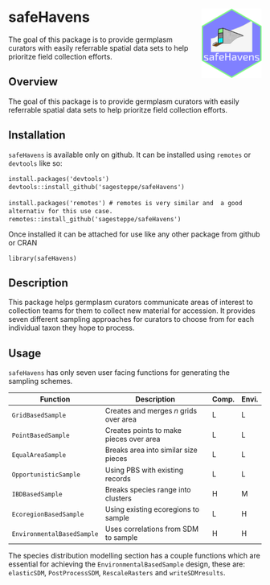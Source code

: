 # safeHavens <img src="/man/figures/logo.png" align="right" height="138" />
The goal of this package is to provide germplasm curators with easily referrable spatial data sets to help prioritze field collection efforts. 

## Overview
The goal of this package is to provide germplasm curators with easily referrable spatial data sets to help prioritze field collection efforts.

## Installation
`safeHavens` is available only on github. 
It can be installed using `remotes` or `devtools` like so:
```
install.packages('devtools')
devtools::install_github('sagesteppe/safeHavens')

install.packages('remotes') # remotes is very similar and  a good alternativ for this use case.
remotes::install_github('sagesteppe/safeHavens')
```

Once installed it can be attached for use like any other package from github or CRAN

```
library(safeHavens)
```

## Description
This package helps germplasm curators communicate areas of interest to collection teams for them to collect new material for accession. It provides seven different sampling approaches for curators to choose from for each individual taxon they hope to process. 

## Usage  
`safeHavens` has only seven user facing functions for generating the sampling schemes.  

|        Function           |              Description               | Comp.| Envi.|
|---------------------------|----------------------------------------|------|------|
| `GridBasedSample`         | Creates and merges *n* grids over area |  L   |   L  |
| `PointBasedSample`        | Creates points to make pieces over area|  L   |   L  |
| `EqualAreaSample`         | Breaks area into similar size pieces   |  L   |   L  |
| `OpportunisticSample`     | Using PBS with existing records        |  L   |   L  |
| `IBDBasedSample`          | Breaks species range into clusters     |  H   |   M  |
| `EcoregionBasedSample`    | Using existing ecoregions to sample    |  L   |   H  |
| `EnvironmentalBasedSample`| Uses correlations from SDM to sample   |  H   |   H  |


The species distribution modelling section has a couple functions which are essential for achieving the `EnvironmentalBasedSample` design, these are: `elasticSDM`, `PostProcessSDM`, `RescaleRasters` and `writeSDMresults`.